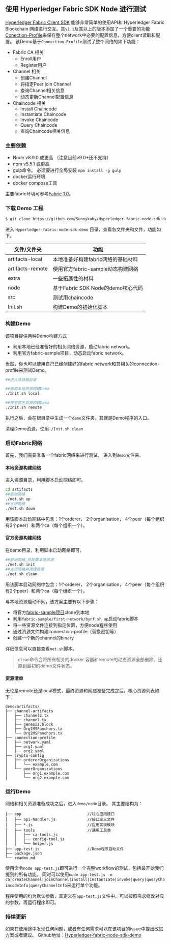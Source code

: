 
## 使用 Hyperledger Fabric SDK Node 进行测试

[Hyperledger Fabric Client SDK](https://github.com/hyperledger/fabric-sdk-node) 能够非常简单的使用API和 Hyperledger Fabric Blockchain 网络进行交互。其`v1.1`及其以上的版本添加了一个重要的功能[Conection-Profile](https://fabric-sdk-node.github.io/tutorial-network-config.html)来保存整个network中必要的配置信息，方便client读取和配置。
该Demo基于`Connection-Profile`测试了整个网络的如下功能：
* Fabric CA 相关
  * Enroll用户
  * Register用户
* Channel 相关
  * 创建Channel
  * 将指定Peer join Channel
  * 查询Channel相关信息
  * 动态更新Channel配置信息
* Chaincode 相关
  * Install Chaincode
  * Instantiate Chaincode
  * Invoke Chaincode
  * Query Chaincode
  * 查询Chaincode相关信息

### 主要依赖

* Node v8.9.0 或更高 （注意目前v9.0+还不支持）
* npm v5.5.1 或更高
* gulp命令。 必须要进行全局安装 `npm install -g gulp`
* docker运行环境
* docker compose工具

主要fabric环境可参考[Fabric 1.0](https://github.com/yeasy/blockchain_guide/blob/master/fabric/1.0.md)。

### 下载 Demo 工程

```sh
$ git clone https://github.com/Sunnykaby/Hyperledger-fabric-node-sdk-demo
```


进入 `Hyperledger-fabric-node-sdk-demo` 目录，查看各文件夹和文件，功能如下。

文件/文件夹 | 功能 
-- | --
artifacts-local | 本地准备好构建fabric网络的基础材料
artifacts-remote | 使用官方fabric-sample动态构建网络
extra | 一些拓展性的材料
node |  基于Fabric SDK Node的demo核心代码 
src | 测试用chaincode
Init.sh | 构建Demo的初始化脚本

### 构建Demo

该项目提供两种Demo构建方式：
* 利用本地已经准备好的相关网络资源，启动fabric network。
* 利用官方fabric-sample项目，动态启动fabric network。

当然，你也可以使用自己已经创建好的fabric network和其相关的connection-profile来测试Demo。

```sh
##进入项目根目录

##使用本地资源构建Demo
./Init.sh local

##使用官方资源构建Demo
./Init.sh remote
```

执行之后，会在根目录中生成一个`demo`文件夹，其就是Demo程序的入口。

清理Demo资源，使用`./Init.sh clean`

### 启动Fabric网络

首先，我们需要准备一个fabric网络来进行测试。
进入到`demo`文件夹。

#### 本地资源构建网络

进入资源目录，利用脚本启动网络即可。
```sh
cd artifacts
##启动网络
./net.sh up
##关闭网络
./net.sh down
```
用该脚本启动网络中包含：1个orderer， 2个organisation， 4个peer（每个组织有2个peer）和两个ca（每个组织一个）。

#### 官方资源构建网络

在demo目录，利用脚本启动网络即可。
```sh
##启动网络,并配置本地资源
./net.sh init
##关闭网络并清理资源
./net.sh clean
```
用该脚本启动网络中包含：1个orderer， 2个organisation， 4个peer（每个组织有2个peer）和两个ca（每个组织一个）。

与本地资源启动不同，该方案主要有以下步骤：
* 将官方[fabric-sample项目](https://github.com/hyperledger/fabric-samples)clone到本地
* 利用`fabric-sample/first-network/bynf.sh up`启动fabric脚本
* 将一些资源文件连接到指定位置，方便node程序使用
* 通过资源文件构建connection-profile（替换密钥等）
* 创建一个新的channel的binary

详细信息可以直接查看`net.sh`脚本。

>`clean`命令会将所有相关的docker 容器和remote的动态资源全部删除。还原到最初的demo文件状态。

#### 资源清单

无论是remote还是local模式，最终资源和网络准备完成之后，核心资源列表如下：
```
demo/artifacts/  
├── channel-artifacts                
│   ├── channel2.tx    
│   ├── channel.tx  
│   ├── genesis.block  
│   ├── Org1MSPanchors.tx  
│   └── Org2MSPanchors.tx  
├── connection-profile              
│   ├── network.yaml  
│   ├── org1.yaml  
│   ├── org2.yaml  
├── crypto-config  
│   ├── ordererOrganizations  
│   │   └── example.com  
│   └── peerOrganizations  
│       ├── org1.example.com  
│       └── org2.example.com  
```

### 运行Demo

网络和相关资源准备成功之后，进入`demo/node`目录。
其主要结构为：
```
├── app                             //核心应用接口
│   ├── api-handler.js              //接口定义文件
│   ├── *.js                        //应用实现模块
│   ├── tools                       //通用工具类
│   │   ├── ca-tools.js
│   │   ├── config-tool.js
│   │   └── helper.js
├── app-test.js                     //Demo程序启动文件
├── package.json
└── readme.md
```

使用命令`node app-test.js`即可进行一个完整workflow的测试，包括最开始我们提到的所有功能。
同时可以使用`node app-test.js -m ca|createChannel|joinChannel|install|instantiate|invoke|query|queryChaincodeInfo|queryChannelInfo`来运行单个功能。

程序使用的均为默认参数，其定义在`app-test.js`文件中。可以按照需求修改对应的参数，再运行程序即可。

### 持续更新

如果在使用途中发现任何问题，或者有任何需求可以在该项目的issue中提出改进方案或者建议。
Github地址：[Hyperledger-fabric-node-sdk-demo](https://github.com/Sunnykaby/Hyperledger-fabric-node-sdk-demo)

